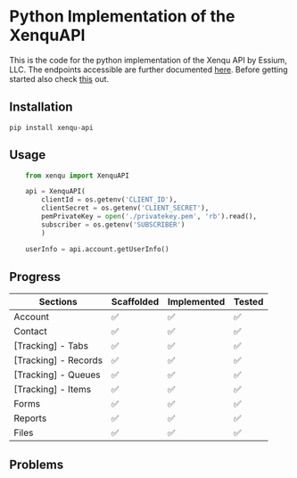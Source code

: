 
# Python Implementation of the XenquAPI

This is the code for the python implementation of the Xenqu API by Essium, LLC.
The endpoints accessible are further documented [here](https://apidocs.xenqu.com). Before getting started also check [this](https://github.com/EssiumLLC/xenqu-rest-api) out.

## Installation
```shell
pip install xenqu-api
```

## Usage
```python
    from xenqu import XenquAPI

    api = XenquAPI(
        clientId = os.getenv('CLIENT_ID'), 
        clientSecret = os.getenv('CLIENT_SECRET'), 
        pemPrivateKey = open('./privatekey.pem', 'rb').read(), 
        subscriber = os.getenv('SUBSCRIBER')
        )

    userInfo = api.account.getUserInfo()
```

## Progress

| Sections             	| Scaffolded 	 | Implemented 	  | Tested 	   |
|----------------------	|--------------	 |-------------	  |----------  |
| Account              	| ✅          	| ✅           	| ✅      	|
| Contact              	| ✅          	| ✅           	| ✅      	|
| [Tracking] - Tabs    	| ✅          	| ✅           	| ✅      	|
| [Tracking] - Records 	| ✅          	| ✅           	| ✅      	|
| [Tracking] - Queues  	| ✅          	| ✅           	| ✅      	|
| [Tracking] - Items   	| ✅          	| ✅           	| ✅      	|
| Forms                	| ✅          	| ✅           	| ✅      	|
| Reports              	| ✅          	| ✅           	| ✅      	|
| Files                	| ✅          	| ✅           	| ✅      	|


## Problems